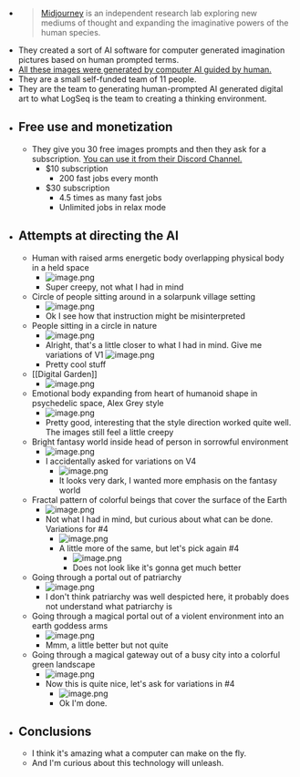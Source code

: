 - > [Midjourney](https://midjourney.com/) is an independent research lab exploring new mediums of 
  thought and expanding the imaginative powers of the human species.
- They created a sort of AI software for computer generated imagination pictures based on human prompted terms.
- [All these images were generated by computer AI guided by human.](https://www.midjourney.com/showcase/)
- They are a small self-funded team of 11 people.
- They are the team to generating human-prompted AI generated digital art to what LogSeq is the team to creating a thinking environment.
- ## Free use and monetization
	- They give you 30 free images prompts and then they ask for a subscription. [You can use it from their Discord Channel.](https://discord.com/invite/midjourney)
		- $10 subscription
			- 200 fast jobs every month
		- $30 subscription
			- 4.5 times as many fast jobs
			- Unlimited jobs in relax mode
- ## Attempts at directing the AI
	- Human with raised arms energetic body overlapping physical body in a held space
		- ![image.png](../assets/image_1666248231256_0.png)
		- Super creepy, not what I had in mind
	- Circle of people sitting around in a solarpunk village setting
		- ![image.png](../assets/image_1666248304218_0.png)
		- Ok I see how that instruction might be misinterpreted
	- People sitting in a circle in nature
		- ![image.png](../assets/image_1666248329453_0.png)
		- Alright, that's a little closer to what I had in mind. Give me variations of V1
		  ![image.png](../assets/image_1666248386907_0.png)
		- Pretty cool stuff
	- [[Digital Garden]]
		- ![image.png](../assets/image_1666248407686_0.png)
	- Emotional body expanding from heart of humanoid shape in psychedelic space, Alex Grey style
		- ![image.png](../assets/image_1666248166160_0.png)
		- Pretty good, interesting that the style direction worked quite well. The images still feel a little creepy
	- Bright fantasy world inside head of person in sorrowful environment
		- ![image.png](../assets/image_1666248481504_0.png)
		- I accidentally asked for variations on V4
			- ![image.png](../assets/image_1666248508432_0.png)
			- It looks very dark, I wanted more emphasis on the fantasy world
	- Fractal pattern of colorful beings that cover the surface of the Earth
		- ![image.png](../assets/image_1666248583406_0.png)
		- Not what I had in mind, but curious about what can be done. Variations for \#4
			- ![image.png](../assets/image_1666248637351_0.png)
			- A little more of the same, but let's pick again \#4
				- ![image.png](../assets/image_1666248660295_0.png)
				- Does not look like it's gonna get much better
	- Going through a portal out of patriarchy
		- ![image.png](../assets/image_1666248979178_0.png)
		- I don't think patriarchy was well despicted here, it probably does not understand what patriarchy is
	- Going through a magical portal out of a violent environment into an earth goddess arms
		- ![image.png](../assets/image_1666249038329_0.png)
		- Mmm, a little better but not quite
	- Going through a magical gateway out of a busy city into a colorful green landscape
		- ![image.png](../assets/image_1666249179180_0.png)
		- Now this is quite nice, let's ask for variations in \#4
			- ![image.png](../assets/image_1666249230495_0.png)
			- Ok I'm done.
- ## Conclusions
	- I think it's amazing what a computer can make on the fly.
	- And I'm curious about this technology will unleash.